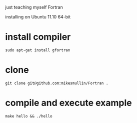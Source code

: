 just teaching myself Fortran

installing on Ubuntu 11.10 64-bit

# install compiler

    sudo apt-get install gfortran

# clone

    git clone git@github.com:mikesmullin/Fortran .

# compile and execute example

    make hello && ./hello
